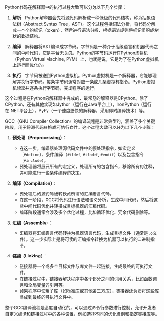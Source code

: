Python代码在解释器中的执行过程大致可以分为以下几个步骤：

1. **解析**：Python解释器会先将源代码解析成一种低级的代码结构，称为抽象语法树（Abstract Syntax Tree，AST）。这个过程包括词法分析，将代码分解成一个个的标记（token），然后进行语法分析，根据语法规则将标记组织成树状的数据结构。

2. **编译**：解释器将AST编译成字节码。字节码是一种介于高级语言和机器代码之间的中间代码，它是平台无关的。Python的字节码运行在Python虚拟机（Python Virtual Machine, PVM）上，也就是说，它是为了在Python虚拟机上运行而优化的。

3. **执行**：字节码被送到Python虚拟机。Python虚拟机是一个解释器，它能够理解并执行字节码。每条字节码通常对应一条或几条虚拟机指令。Python虚拟机读取并逐条执行字节码，完成程序的运行。

这个过程是在Python的解释器中完成的，最常见的解释器是CPython。除了CPython，还有其他实现如Jython（运行在Java平台上），IronPython（运行在.NET平台上），PyPy（一个速度更快的解释器，采用即时编译技术）等。





GCC（GNU Compiler Collection）的编译流程是非常典型的，涵盖了多个关键阶段，用于将源代码转换成可执行文件。这个过程大致可以分为以下几个步骤：

1. **预处理（Preprocessing）**：
   - 在这一步，编译器处理源代码文件中的预处理指令，如宏定义（`#define`）、条件编译（`#ifdef`, `#ifndef`, `#endif`）以及包含指令（`#include`）。
   - 预处理器将展开所有的宏定义，处理所有的包含指令，移除所有的注释，并可能进行一些条件编译的决策。

2. **编译（Compilation）**：
   - 预处理后的源代码被转换成所谓的汇编语言代码。
   - 在这一阶段，GCC将代码进行语法和语义分析，生成中间代码，然后将这些中间代码优化并转换成目标机器的汇编代码。
   - 编译阶段通常会涉及多个优化过程，比如循环优化、冗余代码删除等。

3. **汇编（Assembly）**：
   - 汇编器将汇编语言代码转换为机器语言代码，生成目标文件（通常是`.o`文件）。这一步实际上是将可读的汇编指令转换为机器可以执行的二进制指令。

4. **链接（Linking）**：
   - 链接器将一个或多个目标文件与库文件一起链接，生成最终的可执行文件。
   - 在链接过程中，链接器解决程序中各个部分之间的引用关系，比如函数调用和全局变量的引用等。
   - 如果程序中使用了库（如标准库或其他第三方库），链接器还负责将这些库集成到最终的可执行文件中。

整个GCC编译流程是高度自动化的，可以通过命令行参数进行控制，允许开发者自定义编译和链接过程中的各种设置，例如选择不同的优化级别和指定链接库等。